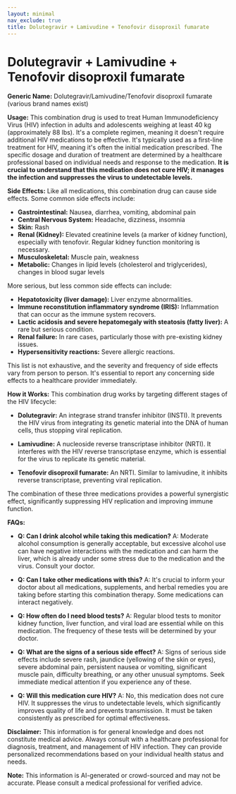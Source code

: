 ```yaml
---
layout: minimal
nav_exclude: true
title: Dolutegravir + Lamivudine + Tenofovir disoproxil fumarate
---
```


# Dolutegravir + Lamivudine + Tenofovir disoproxil fumarate

**Generic Name:** Dolutegravir/Lamivudine/Tenofovir disoproxil fumarate (various brand names exist)

**Usage:**  This combination drug is used to treat Human Immunodeficiency Virus (HIV) infection in adults and adolescents weighing at least 40 kg (approximately 88 lbs).  It's a complete regimen, meaning it doesn't require additional HIV medications to be effective.  It's typically used as a first-line treatment for HIV, meaning it's often the initial medication prescribed.  The specific dosage and duration of treatment are determined by a healthcare professional based on individual needs and response to the medication.  **It is crucial to understand that this medication does not cure HIV; it manages the infection and suppresses the virus to undetectable levels.**

**Side Effects:**  Like all medications, this combination drug can cause side effects. Some common side effects include:

* **Gastrointestinal:** Nausea, diarrhea, vomiting, abdominal pain
* **Central Nervous System:** Headache, dizziness, insomnia
* **Skin:** Rash
* **Renal (Kidney):**  Elevated creatinine levels (a marker of kidney function), especially with tenofovir.  Regular kidney function monitoring is necessary.
* **Musculoskeletal:** Muscle pain, weakness
* **Metabolic:** Changes in lipid levels (cholesterol and triglycerides), changes in blood sugar levels


More serious, but less common side effects can include:

* **Hepatotoxicity (liver damage):**  Liver enzyme abnormalities.
* **Immune reconstitution inflammatory syndrome (IRIS):**  Inflammation that can occur as the immune system recovers.
* **Lactic acidosis and severe hepatomegaly with steatosis (fatty liver):**  A rare but serious condition.
* **Renal failure:** In rare cases, particularly those with pre-existing kidney issues.
* **Hypersensitivity reactions:**  Severe allergic reactions.


This list is not exhaustive, and the severity and frequency of side effects vary from person to person.  It's essential to report any concerning side effects to a healthcare provider immediately.


**How it Works:** This combination drug works by targeting different stages of the HIV lifecycle:

* **Dolutegravir:**  An integrase strand transfer inhibitor (INSTI).  It prevents the HIV virus from integrating its genetic material into the DNA of human cells, thus stopping viral replication.

* **Lamivudine:**  A nucleoside reverse transcriptase inhibitor (NRTI). It interferes with the HIV reverse transcriptase enzyme, which is essential for the virus to replicate its genetic material.

* **Tenofovir disoproxil fumarate:** An NRTI.  Similar to lamivudine, it inhibits reverse transcriptase, preventing viral replication.


The combination of these three medications provides a powerful synergistic effect, significantly suppressing HIV replication and improving immune function.


**FAQs:**

* **Q: Can I drink alcohol while taking this medication?** A:  Moderate alcohol consumption is generally acceptable, but excessive alcohol use can have negative interactions with the medication and can harm the liver, which is already under some stress due to the medication and the virus. Consult your doctor.

* **Q: Can I take other medications with this?** A:  It's crucial to inform your doctor about all medications, supplements, and herbal remedies you are taking before starting this combination therapy. Some medications can interact negatively.

* **Q: How often do I need blood tests?** A: Regular blood tests to monitor kidney function, liver function, and viral load are essential while on this medication.  The frequency of these tests will be determined by your doctor.

* **Q: What are the signs of a serious side effect?** A:  Signs of serious side effects include severe rash, jaundice (yellowing of the skin or eyes), severe abdominal pain, persistent nausea or vomiting, significant muscle pain, difficulty breathing, or any other unusual symptoms.  Seek immediate medical attention if you experience any of these.

* **Q: Will this medication cure HIV?** A: No, this medication does not cure HIV.  It suppresses the virus to undetectable levels, which significantly improves quality of life and prevents transmission.  It must be taken consistently as prescribed for optimal effectiveness.


**Disclaimer:** This information is for general knowledge and does not constitute medical advice.  Always consult with a healthcare professional for diagnosis, treatment, and management of HIV infection.  They can provide personalized recommendations based on your individual health status and needs.


**Note:** This information is AI-generated or crowd-sourced and may not be accurate. Please consult a medical professional for verified advice.